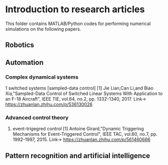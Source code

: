 # Introduction to research articles

This folder contains MATLAB/Python codes for performing numerical simulations on the following papers. 

## Robotics

## Automation
### Complex dynamical systems
1 switched systems
[sampled-data control]
[1] Jie Lian,Can Li,and Biao Xia,"Sampled-Data Control of Switched Linear Systems With Application to an F-18 Aircraft", IEEE TIE, vol.64, no.2, pp. 1332-1340, 2017.
Link-> https://zhuanlan.zhihu.com/p/536130026

### Advanced control theory
1. event-trigegred control
[1] Antoine Girard,"Dynamic Triggering Mechanisms for Event-Triggered Control", IEEE TAC, vol.60, no.7, pp. 1992-1997, 2015.
Link-> https://zhuanlan.zhihu.com/p/561460666

## Pattern recognition and artificial intelligence
